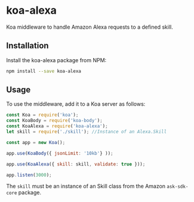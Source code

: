 # koa-alexa
Koa middleware to handle Amazon Alexa requests to a defined skill.


## Installation
Install the koa-alexa package from NPM:
```bash
npm install --save koa-alexa
```


## Usage
To use the middleware, add it to a Koa server as follows:

```js
const Koa = require('koa');
const KoaBody = require('koa-body');
const KoaAlexa = require('koa-alexa');
let skill = require('./skill'); //Instance of an Alexa.Skill

const app = new Koa();

app.use(KoaBody({ jsonLimit: '10kb'} ));

app.use(KoaAlexa({ skill: skill, validate: true }));

app.listen(3000);
```


The `skill` must be an instance of an Skill class from the Amazon `ask-sdk-core` package.
